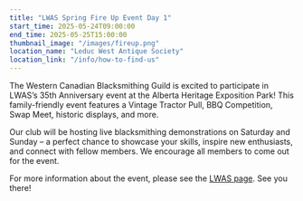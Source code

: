 ```yaml
---
title: "LWAS Spring Fire Up Event Day 1"
start_time: 2025-05-24T09:00:00
end_time: 2025-05-25T15:00:00
thumbnail_image: "/images/fireup.png"
location_name: "Leduc West Antique Society"
location_link: "/info/how-to-find-us"
---
```

The Western Canadian Blacksmithing Guild is excited to participate in LWAS’s 35th Anniversary event at the Alberta Heritage Exposition Park! This family-friendly event features a Vintage Tractor Pull, BBQ Competition, Swap Meet, historic displays, and more.

Our club will be hosting live blacksmithing demonstrations on Saturday and Sunday – a perfect chance to showcase your skills, inspire new enthusiasts, and connect with fellow members. We encourage all members to come out for the event.

For more information about the event, please see the [LWAS page](https://www.leducwestantique.com/country-swap-meet). See you there!